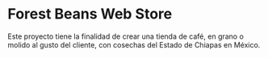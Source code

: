 # Forest Beans Web Store

Este proyecto tiene la finalidad de crear una tienda de café, en grano o molido
al gusto del cliente, con cosechas del Estado de Chiapas en México.
